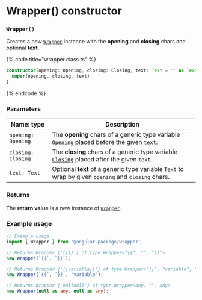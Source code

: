# Wrapper() constructor

### `Wrapper()`

Creates a new [`Wrapper`](wrapper.md) instance with the **opening** and **closing** chars and optional **text**.

{% code title="wrapper.class.ts" %}
```typescript
constructor(opening: Opening, closing: Closing, text: Text = '' as Text) {
  super(opening, closing, text);
}
```
{% endcode %}

### Parameters

| Name: type         | Description                                                                                                                                                                |
| ------------------ | -------------------------------------------------------------------------------------------------------------------------------------------------------------------------- |
| `opening: Opening` | The **opening** chars of a generic type variable [`Opening`](generic-type-variables.md#wrap-opening) placed before the given `text`.                                       |
| `closing: Closing` | The **closing** chars of a generic type variable [`Closing`](generic-type-variables.md#wrap-closing) placed after the given `text`.                                        |
| `text: Text`       | Optional **text** of a generic type variable [`Text`](generic-type-variables.md#wrapper-less-than...-text-...greater-than) to wrap by given `opening` and `closing` chars. |

### Returns

The **return value** is a new instance of [`Wrapper`](wrapper.md).

### Example usage

```typescript
// Example usage.
import { Wrapper } from '@angular-package/wrapper';

// Returns Wrapper {'{{}}'} of type Wrapper<"{{", "", "}}">
new Wrapper(`{{`, `}}`);

// Returns Wrapper {'{{variable}}'} of type Wrapper<"{{", "variable", "}}">
new Wrapper(`{{`, `}}`, 'variable');

// Returns Wrapper {'nullnull'} of typr Wrapper<any, "", any>
new Wrapper(null as any, null as any);
```
